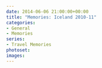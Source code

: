 ```yaml
---
date: 2014-06-06 21:00:00+00:00
title: "Memories: Iceland 2010-11"
categories:
- General
- Memories
series: 
- Travel Memories
photoset: 
images: 
---
```


